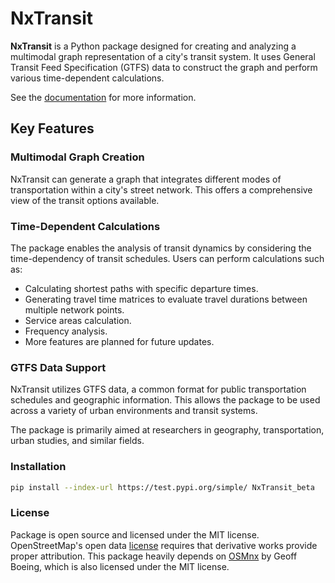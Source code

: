 # NxTransit

**NxTransit** is a Python package designed for creating and analyzing a multimodal graph representation of a city's transit system. It uses General Transit Feed Specification (GTFS) data to construct the graph and perform various time-dependent calculations.

See the [documentation](https://nxtransit.readthedocs.io/en/latest/) for more information.

## Key Features

### Multimodal Graph Creation
NxTransit can generate a graph that integrates different modes of transportation within a city's street network. This offers a comprehensive view of the transit options available.

### Time-Dependent Calculations
The package enables the analysis of transit dynamics by considering the time-dependency of transit schedules. Users can perform calculations such as:

- Calculating shortest paths with specific departure times.
- Generating travel time matrices to evaluate travel durations between multiple network points.
- Service areas calculation.
- Frequency analysis.
- More features are planned for future updates.

### GTFS Data Support
NxTransit utilizes GTFS data, a common format for public transportation schedules and geographic information. This allows the package to be used across a variety of urban environments and transit systems.

The package is primarily aimed at researchers in geography, transportation, urban studies, and similar fields.

### Installation
```bash
pip install --index-url https://test.pypi.org/simple/ NxTransit_beta
```
### License
Package is open source and licensed under the MIT license. OpenStreetMap's open data [license](https://www.openstreetmap.org/copyright/) requires that derivative works provide proper attribution. This package heavily depends on [OSMnx](https://geoffboeing.com/publications/osmnx-complex-street-networks/) by Geoff Boeing, which is also licensed under the MIT license.
